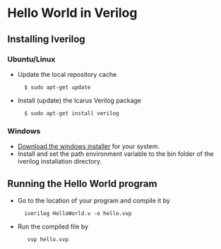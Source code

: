 # Hello World in Verilog
## Installing Iverilog

### Ubuntu/Linux

* Update the local repository cache

        $ sudo apt-get update

* Install (update) the Icarus Verilog package

        $ sudo apt-get install verilog

### Windows
* [Download the windows installer](http://bleyer.org/icarus/) for your system.
* Install and set the path environment variable to the bin folder of the iverilog installation directory. 


## Running the Hello World program
* Go to the location of your program and compile it by

        iverilog HelloWorld.v -o hello.vvp

* Run the compiled file by

         vvp hello.vvp

